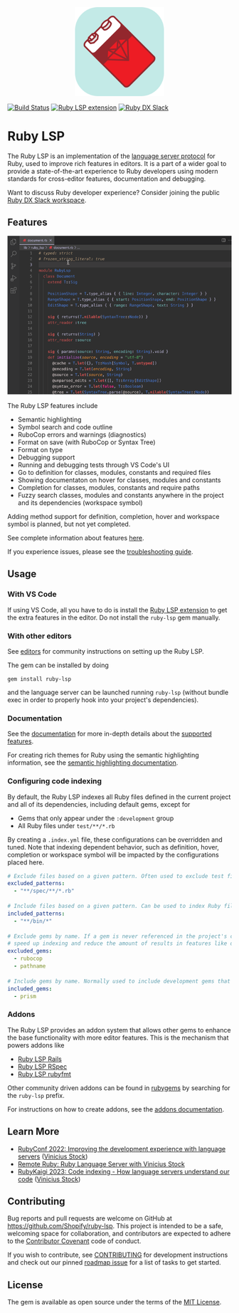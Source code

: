 <p align="center">
  <img alt="Ruby LSP logo" width="200" src="vscode/icon.png" />
</p>

[![Build Status](https://github.com/Shopify/ruby-lsp/workflows/CI/badge.svg)](https://github.com/Shopify/ruby-lsp/actions/workflows/ci.yml)
[![Ruby LSP extension](https://img.shields.io/badge/VS%20Code-Ruby%20LSP-success?logo=visual-studio-code)](https://marketplace.visualstudio.com/items?itemName=Shopify.ruby-lsp)
[![Ruby DX Slack](https://img.shields.io/badge/Slack-Ruby%20DX-success?logo=slack)](https://join.slack.com/t/ruby-dx/shared_invite/zt-2c8zjlir6-uUDJl8oIwcen_FS_aA~b6Q)

# Ruby LSP

The Ruby LSP is an implementation of the [language server protocol](https://microsoft.github.io/language-server-protocol/)
for Ruby, used to improve rich features in editors. It is a part of a wider goal to provide a state-of-the-art
experience to Ruby developers using modern standards for cross-editor features, documentation and debugging.

Want to discuss Ruby developer experience? Consider joining the public
[Ruby DX Slack workspace](https://join.slack.com/t/ruby-dx/shared_invite/zt-2c8zjlir6-uUDJl8oIwcen_FS_aA~b6Q).

## Features

![Ruby LSP demo](vscode/extras/ruby_lsp_demo.gif)

The Ruby LSP features include

- Semantic highlighting
- Symbol search and code outline
- RuboCop errors and warnings (diagnostics)
- Format on save (with RuboCop or Syntax Tree)
- Format on type
- Debugging support
- Running and debugging tests through VS Code's UI
- Go to definition for classes, modules, constants and required files
- Showing documentaton on hover for classes, modules and constants
- Completion for classes, modules, constants and require paths
- Fuzzy search classes, modules and constants anywhere in the project and its dependencies (workspace symbol)

Adding method support for definition, completion, hover and workspace symbol is planned, but not yet completed.

See complete information about features [here](https://shopify.github.io/ruby-lsp/RubyLsp/Requests.html).

If you experience issues, please see the [troubleshooting
guide](https://github.com/Shopify/ruby-lsp/blob/main/TROUBLESHOOTING.md).

## Usage

### With VS Code

If using VS Code, all you have to do is install the [Ruby LSP
extension](https://marketplace.visualstudio.com/items?itemName=Shopify.ruby-lsp) to get the extra features in the
editor. Do not install the `ruby-lsp` gem manually.

### With other editors

See [editors](EDITORS.md) for community instructions on setting up the Ruby LSP.

The gem can be installed by doing
```shell
gem install ruby-lsp
```

and the language server can be launched running `ruby-lsp` (without bundle exec in order to properly hook into your
project's dependencies).

### Documentation

See the [documentation](https://shopify.github.io/ruby-lsp) for more in-depth details about the
[supported features](https://shopify.github.io/ruby-lsp/RubyLsp/Requests.html).

For creating rich themes for Ruby using the semantic highlighting information, see the [semantic highlighting
documentation](SEMANTIC_HIGHLIGHTING.md).

### Configuring code indexing

By default, the Ruby LSP indexes all Ruby files defined in the current project and all of its dependencies, including
default gems, except for

- Gems that only appear under the `:development` group
- All Ruby files under `test/**/*.rb`

By creating a `.index.yml` file, these configurations can be overridden and tuned. Note that indexing dependent behavior, such as definition, hover, completion or workspace symbol will be impacted by the configurations placed here.

```yaml
# Exclude files based on a given pattern. Often used to exclude test files or fixtures
excluded_patterns:
  - "**/spec/**/*.rb"

# Include files based on a given pattern. Can be used to index Ruby files that use different extensions
included_patterns:
  - "**/bin/*"

# Exclude gems by name. If a gem is never referenced in the project's code and is only used as a tool, excluding it will
# speed up indexing and reduce the amount of results in features like definition or completion
excluded_gems:
  - rubocop
  - pathname

# Include gems by name. Normally used to include development gems that are excluded by default
included_gems:
  - prism
```

### Addons

The Ruby LSP provides an addon system that allows other gems to enhance the base functionality with more editor
features. This is the mechanism that powers addons like

- [Ruby LSP Rails](https://github.com/Shopify/ruby-lsp-rails)
- [Ruby LSP RSpec](https://github.com/st0012/ruby-lsp-rspec)
- [Ruby LSP rubyfmt](https://github.com/jscharf/ruby-lsp-rubyfmt)

Other community driven addons can be found in [rubygems](https://rubygems.org/search?query=name%3A+ruby-lsp) by
searching for the `ruby-lsp` prefix.

For instructions on how to create addons, see the [addons documentation](ADDONS.md).

## Learn More

* [RubyConf 2022: Improving the development experience with language servers](https://www.youtube.com/watch?v=kEfXPTm1aCI) ([Vinicius Stock](https://github.com/vinistock))
* [Remote Ruby: Ruby Language Server with Vinicius Stock](https://remoteruby.com/221)
* [RubyKaigi 2023: Code indexing - How language servers understand our code](https://www.youtube.com/watch?v=ks3tQojSJLU) ([Vinicius Stock](https://github.com/vinistock))

## Contributing

Bug reports and pull requests are welcome on GitHub at https://github.com/Shopify/ruby-lsp.  This project is intended to
be a safe, welcoming space for collaboration, and contributors are expected to adhere to the [Contributor
Covenant](CODE_OF_CONDUCT.md) code of conduct.

If you wish to contribute, see [CONTRIBUTING](CONTRIBUTING.md) for development instructions and check out our pinned
[roadmap issue](https://github.com/Shopify/ruby-lsp/issues) for a list of tasks to get started.

## License

The gem is available as open source under the terms of the [MIT License](LICENSE.txt).
